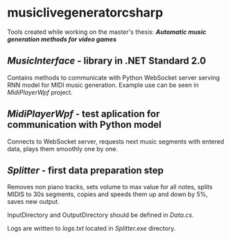 # musiclivegeneratorcsharp
Tools created while working on the master's thesis: ***Automatic music generation methods for video games***



## ***MusicInterface*** - library in .NET Standard 2.0

Contains methods to communicate with Python WebSocket server serving RNN model for MIDI music generation.
Example use can be seen in *MidiPlayerWpf* project.



## ***MidiPlayerWpf*** - test aplication for communication with Python model

Connects to WebSocket server, requests next music segments with entered data, plays them smoothly one by one.



## ***Splitter*** - first data preparation step

Removes non piano tracks, sets volume to max value for all notes, splits MIDIS to 30s segments, copies and speeds them up and down by 5%, saves new output.

InputDirectory and OutputDirectory should be defined in *Data.cs*.

Logs are written to *logs.txt* located in *Splitter.exe* directory.
